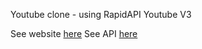 Youtube clone - using RapidAPI Youtube V3

See website [here](youtube.com)
See API [here](https://rapidapi.com/ytdlfree/api/youtube-v31)
